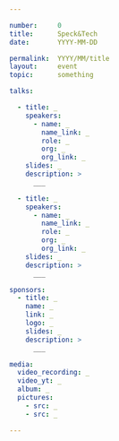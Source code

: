 ```yaml
---

number:     0
title:      Speck&Tech
date:       YYYY-MM-DD

permalink:  YYYY/MM/title
layout:     event
topic:      something

talks:

  - title: _
    speakers:
      - name: _
        name_link: _
        role: _
        org: _
        org_link: _
    slides: _
    description: >
      ___

  - title: _
    speakers:
      - name: _
        name_link: _
        role: _
        org: _
        org_link: _
    slides: _
    description: >
      ___

sponsors:
  - title: _
    name: _
    link: _
    logo: _
    slides: _
    description: >
      ___

media:
  video_recording: _
  video_yt: _
  album: _
  pictures:
    - src: _
    - src: _

---
```


